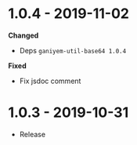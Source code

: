 # 1.0.4 - 2019-11-02

**Changed**
- Deps `ganiyem-util-base64 1.0.4`

**Fixed**
- Fix jsdoc comment

# 1.0.3 - 2019-10-31

- Release